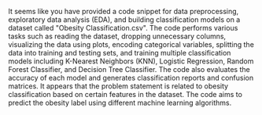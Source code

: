 It seems like you have provided a code snippet for data preprocessing, exploratory data analysis (EDA), and building classification models on a dataset called "Obesity Classification.csv". The code performs various tasks such as reading the dataset, dropping unnecessary columns, visualizing the data using plots, encoding categorical variables, splitting the data into training and testing sets, and training multiple classification models including K-Nearest Neighbors (KNN), Logistic Regression, Random Forest Classifier, and Decision Tree Classifier. The code also evaluates the accuracy of each model and generates classification reports and confusion matrices.
It appears that the problem statement is related to obesity classification based on certain features in the dataset. The code aims to predict the obesity label using different machine learning algorithms.


